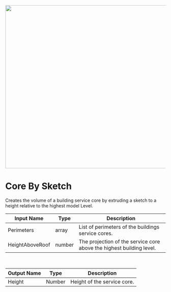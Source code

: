 <img src="preview.png" width="512">

# Core By Sketch

Creates the volume of a building service core by extruding a sketch to a height relative to the highest model Level.

|Input Name|Type|Description|
|---|---|---|
|Perimeters|array|List of perimeters of the buildings service cores.|
|HeightAboveRoof|number|The projection of the service core above the highest building level.|


<br>

|Output Name|Type|Description|
|---|---|---|
|Height|Number|Height of the service core.|

